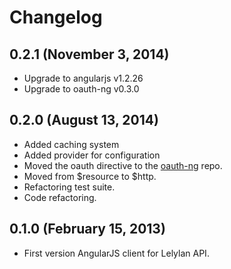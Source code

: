 # Changelog


## 0.2.1 (November 3, 2014)

* Upgrade to angularjs v1.2.26
* Upgrade to oauth-ng v0.3.0


## 0.2.0 (August 13, 2014)

* Added caching system
* Added provider for configuration
* Moved the oauth directive to the [oauth-ng](http://andreareginato.github.io/oauth-ng/) repo.
* Moved from $resource to $http.
* Refactoring test suite.
* Code refactoring.


## 0.1.0 (February 15, 2013)

* First version AngularJS client for Lelylan API.
